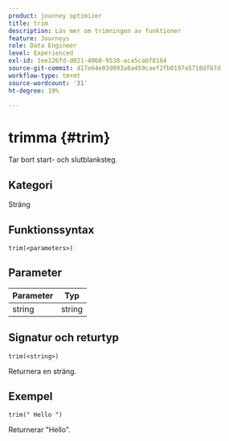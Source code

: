 ```yaml
---
product: journey optimizer
title: trim
description: Läs mer om trimningen av funktioner
feature: Journeys
role: Data Engineer
level: Experienced
exl-id: 1ee126fd-d021-4060-9538-aca5cabf8164
source-git-commit: d17e64e03d093a8a459caef2fb0197a5710dfb7d
workflow-type: tm+mt
source-wordcount: '31'
ht-degree: 19%

---
```


# trimma {#trim}

Tar bort start- och slutblanksteg.

## Kategori

Sträng

## Funktionssyntax

`trim(<parameters>)`

## Parameter

| Parameter | Typ |
|-----------|------------------|
| string | string |

## Signatur och returtyp

`trim(<string>)`

Returnera en sträng.

## Exempel

`trim(" Hello ")`

Returnerar &quot;Hello&quot;.
